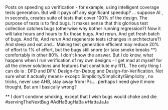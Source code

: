
Posts on speeding up verification - for example, using intelligent coverage tests generation. But will it pays off any significant speedup? ... suppose AI , in seconds, creates suite of tests that cover 100% of the design. The purpose of tests is to find bugs. It makes sense that this glorious test collection catches bugs (otherwise why bother running regression?) Now it will take hours and hours to fix those bugs. And rerun. And get fresh batch of bugs. And fix, And rerun And regenerate tests (changes in architecture?) And sleep and eat and...
Making test generation efficient may reduce 20% of effort to 1% of effort, but the bugs still snore (or take smoke breaks **) comfortably in other 80%.
I don't know the answer. But I do know, what happens when I run verification of my own designs - I get mad at myself for all the clever solutions and features that constitute my RTL. The only thing I can do is : DFD and DFV. Design-for-Debug and Design-for-Verification.
Not sure what it actually means- except: Simplicity/Simplicity/Simplicity , no tricks, never use AHB, stay away from IPs....
perhaps I need give it more thought, But am I basically wrong?

** I don't condone smoking, except that I wish bugs would choke and die. #servingTheNextBug #AdHaBugHaBa  #HattaJaJa
